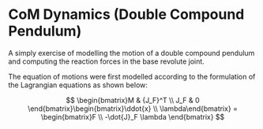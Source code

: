# CoM Dynamics (Double Compound Pendulum)
A simply exercise of modelling the motion of a double compound pendulum and computing the reaction forces in the base revolute joint.

The equation of motions were first modelled according to the formulation of the Lagrangian equations as shown below:

$$
\begin{bmatrix}M & {J_F}^T \\ J_F & 0 \end{bmatrix}\begin{bmatrix}\ddot{x} \\ \lambda\end{bmatrix} =
\begin{bmatrix}F \\ -\dot{J}_F \lambda \end{bmatrix}
$$